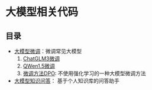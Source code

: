 # 大模型相关代码


## 目录
- [大模型微调](fine_tuning)：微调常见大模型
    1. [ChatGLM3微调](fine_tuning/chatglm3)
    2. [QWen1.5微调](fine_tuning/qwen1_5)
    3. [微调方法DPO](fine_tuning/llm_dpo): 不使用强化学习的一种大模型微调方法
- [大模型知识问答](llm_qa)： 基于个人知识库的问答助手



